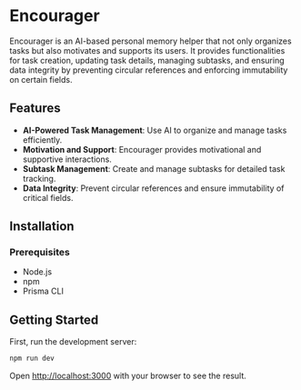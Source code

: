 # Encourager

Encourager is an AI-based personal memory helper that not only organizes tasks but also motivates and supports its users. It provides functionalities for task creation, updating task details, managing subtasks, and ensuring data integrity by preventing circular references and enforcing immutability on certain fields.

## Features

- **AI-Powered Task Management**: Use AI to organize and manage tasks efficiently.
- **Motivation and Support**: Encourager provides motivational and supportive interactions.
- **Subtask Management**: Create and manage subtasks for detailed task tracking.
- **Data Integrity**: Prevent circular references and ensure immutability of critical fields.

## Installation

### Prerequisites

- Node.js 
- npm 
- Prisma CLI

## Getting Started

First, run the development server:

```bash
npm run dev
```

Open [http://localhost:3000](http://localhost:3000) with your browser to see the result.

